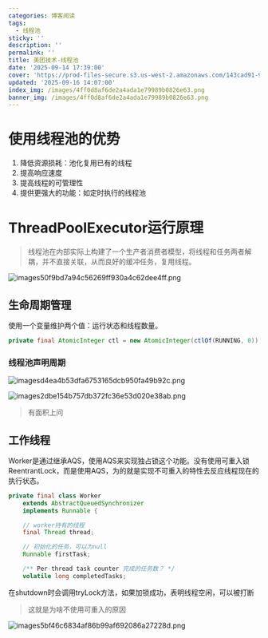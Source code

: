 ```yaml
---
categories: 博客阅读
tags:
  - 线程池
sticky: ''
description: ''
permalink: ''
title: 美团技术-线程池
date: '2025-09-14 17:39:00'
cover: 'https://prod-files-secure.s3.us-west-2.amazonaws.com/143cad91-961b-48b0-82dc-78fbb6eb5abe/a83b1a79-4a73-4c27-a521-55adc5566c85/wallhaven-5g1pr3.png?X-Amz-Algorithm=AWS4-HMAC-SHA256&X-Amz-Content-Sha256=UNSIGNED-PAYLOAD&X-Amz-Credential=ASIAZI2LB466ZOOCMZRG%2F20250917%2Fus-west-2%2Fs3%2Faws4_request&X-Amz-Date=20250917T200038Z&X-Amz-Expires=3600&X-Amz-Security-Token=IQoJb3JpZ2luX2VjEDEaCXVzLXdlc3QtMiJHMEUCIB%2B%2BIgV24kYAWUGqnOKKlogyHRQm1q9sfTzjcImI5%2FZ3AiEA%2B6UKZmjtl96lIAvEFTAbrI5VCtmj532LJ1ebMK1X4qcqiAQIqv%2F%2F%2F%2F%2F%2F%2F%2F%2F%2FARAAGgw2Mzc0MjMxODM4MDUiDHpRzLGU5fJrxUybnircA1Mhz%2F7plEiEpjP35YiWG9NkpI%2Ba8HVBvw8MzsfhqZzf18hDB1f7ak1eaeaFGpdDlQjuHSdmxw6RBCYboxtE4c2yaJ%2BAyRQ0diTbe1D9gT1JplQ3VFeIZFxGs0NkLckMetdwhC1hArljkGWyi4mogWezmy%2FGFdV3nLoeXou3fj%2BKGMpDdZBCh20sJOY3zYlVTjqqUcfyerh1l2IkBVDt%2F%2FMUc96rP1inXpMjb1%2BPwnef7tq4nnvIvMFgC9%2Br8RJYoQW9pw%2FSbCy%2F8jgihdTlRq99nqDJ4JwcBRpIxulNiKvgZ%2FvGUHOVQTDvN3pf51m4k2StOFFk7J25bDRoIdZqgsFVjyDagw7gx4CQDxpQ5TOjmwVTCXmY8FEZS6kh8hGPWj0JOnoWDlmidQ3IOrLmLH3noeCYSI%2Ff5gWHKSQkGUMnrrVNQtbBfjn8jq2UM54MU7Cpjl9dGuDMHueI5%2F3hLMJ%2FT51pGnxM%2Fcgcyv3ysiKJgVdvlA093YCXUem86M7xAcCWRBxThXHbYjMD%2Byt%2BlEU9B6z2joDbi2BAPiK68n0GLX2qrDLvE2urk0ZG5lYZ%2BWhgwLQVIRBmRkkrE0ufKZC1HfLMKfGfQLeuLHVUXeeAD44JcJ6Wak5YdBabMInVq8YGOqUBwarwJ8%2BgW0%2FH3sFBcRQO1cUMPKVqLRaYIcBq9tiYQ%2BL24LJpQFd3s4TpUN%2FEYPabzxiZodRAIVoQciSjinzhlYwJFdawVoWSPDu%2BlqBfUvn1deJPBkmDWqYtC7x2lkffc2ppKP3H%2Byzymrri6mlMG5tzHZea53Z5YiNlLjrioGjY7i8AngEuUX8gZKnD32j96jLAntQbb5Ml8x64gJ4gRhk0OKmV&X-Amz-Signature=1ecd5949e422c77d41e38f2f8d81e76529ac2a5db8af6e05194f2c22f9c66e4d&X-Amz-SignedHeaders=host&x-amz-checksum-mode=ENABLED&x-id=GetObject'
updated: '2025-09-16 14:07:00'
index_img: /images/4ff0d8af6de2a4ada1e79989b0826e63.png
banner_img: /images/4ff0d8af6de2a4ada1e79989b0826e63.png
---
```


# 使用线程池的优势

1. 降低资源损耗：池化复用已有的线程
2. 提高响应速度
3. 提高线程的可管理性
4. 提供更强大的功能：如定时执行的线程池

# ThreadPoolExecutor运行原理

> 线程池在内部实际上构建了一个生产者消费者模型，将线程和任务两者解耦，并不直接关联，从而良好的缓冲任务，复用线程。

![images50f9bd7a94c56269ff930a4c62dee4ff.png](/images/935cf03247f45c2ab25eee2161793bf3.png)


## 生命周期管理


使用一个变量维护两个值：运行状态和线程数量。


```java
private final AtomicInteger ctl = new AtomicInteger(ctlOf(RUNNING, 0));
```


### 线程池声明周期


![imagesd4ea4b53dfa6753165dcb950fa49b92c.png](/images/ea5e7281c09ddadcab69ef378928f0b7.png)


![images2dbe154b757db372fc36e53d020e38ab.png](/images/6f0cee8aed1707c47edd29e1505ad8a1.png)

> 有面积上问

## 工作线程


Worker是通过继承AQS，使用AQS来实现独占锁这个功能。没有使用可重入锁ReentrantLock，而是使用AQS，为的就是实现不可重入的特性去反应线程现在的执行状态。


```java
private final class Worker
    extends AbstractQueuedSynchronizer
    implements Runnable {

    // worker持有的线程
    final Thread thread;

    // 初始化的任务，可以为null
    Runnable firstTask;

    /** Per-thread task counter 完成的任务数？ */
    volatile long completedTasks;
```


在shutdown时会调用tryLock方法，如果加锁成功，表明线程空闲，可以被打断

> 这就是为啥不使用可重入的原因

![images5bf46c6834af86b99af692086a27228d.png](/images/414e8ad1f7f92e0bc14526ebdbde437c.png)

